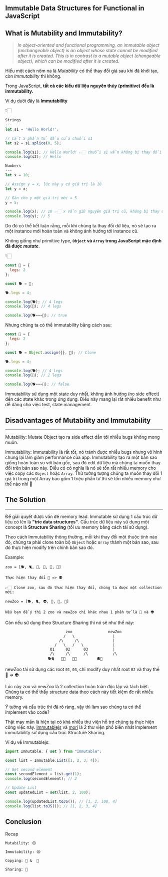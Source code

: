 ## Immutable Data Structures for Functional in JavaScript

## What is Mutability and Immutability?

> *In object-oriented and functional programming, an immutable object (unchangeable object) is an object whose state cannot be modified after it is created. This is in contrast to a mutable object (changeable object), which can be modified after it is created.*


Hiểu một cách nôm na là *Mutability* có thể thay đổi giá sau khi đã khởi tạo, còn *Immutability* thì không.


Trong JavaScript, **tất cả các kiểu dữ liệu nguyên thủy (primitive) đều là immutability.**

Ví dụ dưới đây là **Immutability**

👇🏻
```javascript
Strings
---
let s1 = 'Hello World!';

// Cắt 5 phần tử đầu của chuỗi s1
let s2 = s1.splice(0, 5); 

console.log(s1); // Hello World! 👉🏻 chuỗi s1 vẫn không bị thay đổi
console.log(s2); // Hello 

Numbers
---
let x = 10;

// Assign y = x, lúc này y có giá trị là 10
let y = x;

// Gán cho y một giá trị mới = 5
y = 5;

console.log(x); // 10 👉🏻 x vẫn giữ nguyên giá trị cũ, không bị thay đổi theo y mặc dù y đã thay đổi
console.log(y); // 5
```

Do đó có thể kết luận rằng, mỗi khi chúng ta thay đổi dữ liệu, nó sẽ tạo ra một instance mới hoàn toàn và không ảnh hưởng tới instance cũ.


Không giống như primitive type, **`Object` và `Array` trong JavaScript mặc định đã được *mutate***.

👇🏻

```javascript
const 🦆 = {
  legs: 2
};

const 🐕 = 🦆;

🐕.legs = 4;

console.log(🐕); // 4 legs
console.log(🦆); // 4 legs

console.log(🐕===🦆); // true

```

Nhưng chúng ta có thể immutability bằng cách sau:

```javascript
const 🦆 = {
  legs: 2
};

const 🐕 = Object.assign({}, 🦆); // Clone

🐕.legs = 4;

console.log(🐕); // 4 legs
console.log(🦆); // 2 legs

console.log(🐕===🦆); // false

```
Immutability sử dụng một state duy nhất, không ảnh hưởng (no side effect) đến các state khác trong ứng dụng. Điều này mang lại rất nhiều benefit như dễ dàng cho việc test, state management.


## Disadvantages of Mutability and Immutability
---

Mutability: Mutate Object tạo ra side effect dẫn tới nhiều bugs không mong muốn.

Immutability: Immutability là rất tốt, nó tránh được nhiều bugs nhưng vô hình chung lại làm giảm performance của app. Immutability tạo ra một bản sao giống hoàn toàn so với bản gốc, sau đó edit dữ liệu mà chúng ta muốn thay đổi trên bản sao này. Điều có có nghĩa là nó sẽ tốn rất nhiều memory cho việc copy các `Object` hoặc `Array`. Thử tưởng tượng chúng ta muốn thay đổi 1 giá trị trong một Array bao gồm 1 triệu phần tử thì sẽ tốn nhiều memory như thế nào nhỉ 🤔


## The Solution
---

Để giải quyết được vấn đề memory lead. Immutable sử dụng 1 cấu trúc dữ liệu có lên là **"trie data structures"**. Cấu trúc dữ liệu này sử dụng một concept là **Structure Sharing** (tối ưu memory bằng cách tái sử dụng). 

Theo cách Immutability thông thường, mỗi khi thay đổi một thuộc tính nào đó, chúng ta phải clone toàn bộ `Object` hoặc `Array` thành một bản sao, sau đó thực hiện modify trên chính bản sao đó. 

Example:

```
zoo = [🐕, 🐈, 🐍, 🐖, 🐇, 🦅]

Thực hiện thay đổi 🐍 => 👽

👉🏻 Clone zoo, sau đó thưc hiện thay đổi, chúng ta được một collection mới:

newZoo = [🐕, 🐈, 👽, 🐖, 🐇, 🦅]

Nếu bạn để ý thì 2 zoo và newZoo chỉ khác nhau 1 phần tử là 🐍 và 👽

```

Còn nếu sử dụng theo Structure Sharing thì nó sẽ như thế này:
```
                           zoo                newZoo
                          /   \                 | 
                        /\     /\               |
                      /   \   /   \             |
                    O1     02      03           |
                    /\     /\      /\           /\
                   🐕🐈   🐍🐖   🐇🦅         👽🐖
```
newZoo tái sử dụng các root `01`, `03`, chỉ modify duy nhất root `02` và thay thế 🐍 => 👽

Lúc này zoo và newZoo là 2 collection hoàn toàn độc lập và tách biệt. Chúng ta có thể thấy structure data theo cách này tiết kiệm đc rất nhiều memory. 

Ý tưởng và cấu trúc thì đã rõ ràng, vậy thì làm sao chúng ta có thể implement vào code? 

Thật may mắn là hiện tại có khá nhiều thư viện hỗ trợ chúng ta thực hiện công việc này. [Immutablejs](https://github.com/immutable-js/immutable-js) và [mori](https://github.com/swannodette/mori) là 2 thư viện phổ biến nhất implement immutability sử dụng cấu trúc Structure Sharing. 


Ví dụ về Immutablejs:
```javascript
import Immutable, { set } from "immutable";

const list = Immutable.List([1, 2, 3, 4]);

// Get second element
const secondElement = list.get(1);
console.log(secondElement); // 2

// Update List
const updatedList = set(list, 2, 100);

console.log(updatedList.toJS()); // [1, 2, 100, 4]
console.log(list.toJS()); // [1, 2, 3, 4]
```

## Conclusion

Recap

```
Mutability: 😣

Immutability: 😍

Copying: 🐌 &  🐘

Sharing: 🚀
```